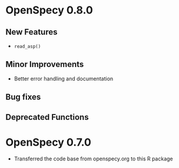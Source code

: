 # OpenSpecy 0.8.0

## New Features

* `read_asp()`

## Minor Improvements

* Better error handling and documentation

## Bug fixes

## Deprecated Functions


# OpenSpecy 0.7.0

* Transferred the code base from openspecy.org to this R package
